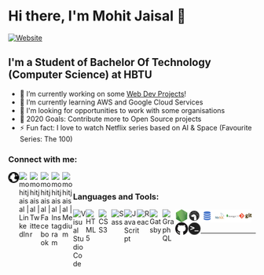 # Hi there, I'm Mohit Jaisal  👋

[![Website](https://img.shields.io/website?label=mohtjaisal.com&style=for-the-badge&url=https%3A%2F%2Fmohitjaisal.com)](https://mohitjaisal.com)


## I'm a Student of Bachelor Of Technology (Computer Science) at HBTU

- 🔭 I’m currently working on some [Web Dev Projects][website]!
- 🌱 I’m currently learning AWS and Google Cloud Services
- 👯 I'm looking for opportunities to work with some organisations
- 🥅 2020 Goals: Contribute more to Open Source projects
- ⚡ Fun fact: I love to watch Netflix series based on AI & Space (Favourite Series: The 100)


### Connect with me:

[<img align="left" alt="mohitjaisal.com" width="22px" src="https://raw.githubusercontent.com/iconic/open-iconic/master/svg/globe.svg" />][website]
[<img align="left" alt="mohitjaisal | LinkedIn" width="22px" src="https://cdn.jsdelivr.net/npm/simple-icons@v3/icons/linkedin.svg" />][linkedin]
[<img align="left" alt="mohitjaisal | Twitter" width="22px" src="https://cdn.jsdelivr.net/npm/simple-icons@v3/icons/twitter.svg" />][twitter]
[<img align="left" alt="mohitjaisal | Facebook" width="22px" src="https://cdn.jsdelivr.net/npm/simple-icons@v3/icons/facebook.svg" />][facebook]
[<img align="left" alt="mohitjaisal | Instagram" width="22px" src="https://cdn.jsdelivr.net/npm/simple-icons@v3/icons/instagram.svg" />][instagram]
[<img align="left" alt="mohitjaisal | Medium" width="22px" src="https://cdn.jsdelivr.net/npm/simple-icons@v3/icons/medium.svg" />][medium]

<br />

### Languages and Tools:

<img align="left" alt="Visual Studio Code" width="26px" src="https://github.com/mohitjaisal/ImageStore/blob/master/Raw%20Images/visual-studio-code.png" />
<img align="left" alt="HTML5" width="26px" src="https://github.com/mohitjaisal/ImageStore/blob/master/Raw%20Images/html.png" />
<img align="left" alt="CSS3" width="26px" src="https://github.com/mohitjaisal/ImageStore/blob/master/Raw%20Images/css.png" />
<img align="left" alt="Sass" width="26px" src="https://github.com/mohitjaisal/ImageStore/blob/master/Raw%20Images/sass.png" />
<img align="left" alt="JavaScript" width="26px" src="https://github.com/mohitjaisal/ImageStore/blob/master/Raw%20Images/javascript.png" />
<img align="left" alt="React" width="26px" src="https://github.com/mohitjaisal/ImageStore/blob/master/Raw%20Images/react.png" />
<img align="left" alt="Gatsby" width="26px" src="https://github.com/mohitjaisal/ImageStore/blob/master/Raw%20Images/gatsby.png" />
<img align="left" alt="GraphQL" width="26px" src="https://github.com/mohitjaisal/ImageStore/blob/master/Raw%20Images/graphql.png" />
<img align="left" alt="Node.js" width="26px" src="https://raw.githubusercontent.com/github/explore/80688e429a7d4ef2fca1e82350fe8e3517d3494d/topics/nodejs/nodejs.png" />
<img align="left" alt="Deno" width="26px" src="https://raw.githubusercontent.com/github/explore/361e2821e2dea67711cde99c9c40ed357061cf27/topics/deno/deno.png" />
<img align="left" alt="SQL" width="26px" src="https://raw.githubusercontent.com/github/explore/80688e429a7d4ef2fca1e82350fe8e3517d3494d/topics/sql/sql.png" />
<img align="left" alt="MySQL" width="26px" src="https://raw.githubusercontent.com/github/explore/80688e429a7d4ef2fca1e82350fe8e3517d3494d/topics/mysql/mysql.png" />
<img align="left" alt="MongoDB" width="26px" src="https://raw.githubusercontent.com/github/explore/80688e429a7d4ef2fca1e82350fe8e3517d3494d/topics/mongodb/mongodb.png" />
<img align="left" alt="Git" width="26px" src="https://raw.githubusercontent.com/github/explore/80688e429a7d4ef2fca1e82350fe8e3517d3494d/topics/git/git.png" />
<img align="left" alt="GitHub" width="26px" src="https://raw.githubusercontent.com/github/explore/78df643247d429f6cc873026c0622819ad797942/topics/github/github.png" />
<img align="left" alt="Terminal" width="26px" src="https://raw.githubusercontent.com/github/explore/80688e429a7d4ef2fca1e82350fe8e3517d3494d/topics/terminal/terminal.png" />



<br />
<br />

---

[website]: https://mohitjaisal.com
[linkedin]: https://linkedin.com/in/mohitjaisal
[twitter]: https://twitter.com/mohitjaisal
[facebook]: https://facebook.com/mohitjaisal
[instagram]: https://instagram.com/mohit.jaisal
[medium]: https://medium.com/@mohitjaisal
